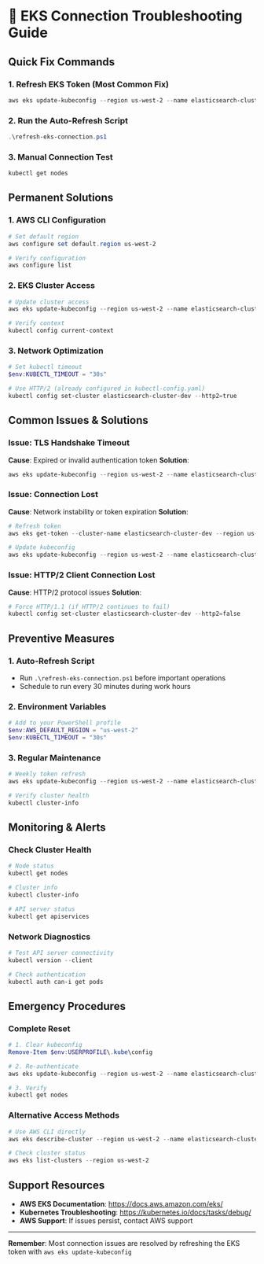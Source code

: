 # 🔌 EKS Connection Troubleshooting Guide

## Quick Fix Commands

### 1. Refresh EKS Token (Most Common Fix)
```powershell
aws eks update-kubeconfig --region us-west-2 --name elasticsearch-cluster-dev
```

### 2. Run the Auto-Refresh Script
```powershell
.\refresh-eks-connection.ps1
```

### 3. Manual Connection Test
```powershell
kubectl get nodes
```

## Permanent Solutions

### 1. AWS CLI Configuration
```powershell
# Set default region
aws configure set default.region us-west-2

# Verify configuration
aws configure list
```

### 2. EKS Cluster Access
```powershell
# Update cluster access
aws eks update-kubeconfig --region us-west-2 --name elasticsearch-cluster-dev

# Verify context
kubectl config current-context
```

### 3. Network Optimization
```powershell
# Set kubectl timeout
$env:KUBECTL_TIMEOUT = "30s"

# Use HTTP/2 (already configured in kubectl-config.yaml)
kubectl config set-cluster elasticsearch-cluster-dev --http2=true
```

## Common Issues & Solutions

### Issue: TLS Handshake Timeout
**Cause**: Expired or invalid authentication token
**Solution**: 
```powershell
aws eks update-kubeconfig --region us-west-2 --name elasticsearch-cluster-dev
```

### Issue: Connection Lost
**Cause**: Network instability or token expiration
**Solution**: 
```powershell
# Refresh token
aws eks get-token --cluster-name elasticsearch-cluster-dev --region us-west-2

# Update kubeconfig
aws eks update-kubeconfig --region us-west-2 --name elasticsearch-cluster-dev
```

### Issue: HTTP/2 Client Connection Lost
**Cause**: HTTP/2 protocol issues
**Solution**: 
```powershell
# Force HTTP/1.1 (if HTTP/2 continues to fail)
kubectl config set-cluster elasticsearch-cluster-dev --http2=false
```

## Preventive Measures

### 1. Auto-Refresh Script
- Run `.\refresh-eks-connection.ps1` before important operations
- Schedule to run every 30 minutes during work hours

### 2. Environment Variables
```powershell
# Add to your PowerShell profile
$env:AWS_DEFAULT_REGION = "us-west-2"
$env:KUBECTL_TIMEOUT = "30s"
```

### 3. Regular Maintenance
```powershell
# Weekly token refresh
aws eks update-kubeconfig --region us-west-2 --name elasticsearch-cluster-dev

# Verify cluster health
kubectl cluster-info
```

## Monitoring & Alerts

### Check Cluster Health
```powershell
# Node status
kubectl get nodes

# Cluster info
kubectl cluster-info

# API server status
kubectl get apiservices
```

### Network Diagnostics
```powershell
# Test API server connectivity
kubectl version --client

# Check authentication
kubectl auth can-i get pods
```

## Emergency Procedures

### Complete Reset
```powershell
# 1. Clear kubeconfig
Remove-Item $env:USERPROFILE\.kube\config

# 2. Re-authenticate
aws eks update-kubeconfig --region us-west-2 --name elasticsearch-cluster-dev

# 3. Verify
kubectl get nodes
```

### Alternative Access Methods
```powershell
# Use AWS CLI directly
aws eks describe-cluster --region us-west-2 --name elasticsearch-cluster-dev

# Check cluster status
aws eks list-clusters --region us-west-2
```

## Support Resources

- **AWS EKS Documentation**: https://docs.aws.amazon.com/eks/
- **Kubernetes Troubleshooting**: https://kubernetes.io/docs/tasks/debug/
- **AWS Support**: If issues persist, contact AWS support

---

**Remember**: Most connection issues are resolved by refreshing the EKS token with `aws eks update-kubeconfig`
